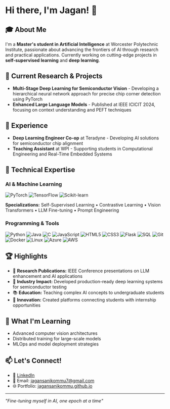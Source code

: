 # Hi there, I'm Jagan! 👋

## 🎓 About Me
I'm a **Master's student in Artificial Intelligence** at Worcester Polytechnic Institute, passionate about advancing the frontiers of AI through research and practical applications. Currently working on cutting-edge projects in **self-supervised learning** and **deep learning**.

## 🔬 Current Research & Projects
- **Multi-Stage Deep Learning for Semiconductor Vision** - Developing a hierarchical neural network approach for precise chip corner detection using PyTorch
- **Enhanced Large Language Models** - Published at IEEE ICICIT 2024, focusing on context understanding and PEFT techniques

## 💼 Experience
- **Deep Learning Engineer Co-op** at Teradyne - Developing AI solutions for semiconductor chip alignment
- **Teaching Assistant** at WPI - Supporting students in Computational Engineering and Real-Time Embedded Systems

## 🚀 Technical Expertise

### AI & Machine Learning
![PyTorch](https://img.shields.io/badge/PyTorch-EE4C2C?style=flat&logo=pytorch&logoColor=white)
![TensorFlow](https://img.shields.io/badge/TensorFlow-FF6F00?style=flat&logo=tensorflow&logoColor=white)
![Scikit-learn](https://img.shields.io/badge/scikit--learn-F7931E?style=flat&logo=scikit-learn&logoColor=white)

**Specializations:** Self-Supervised Learning • Contrastive Learning • Vision Transformers • LLM Fine-tuning • Prompt Engineering

### Programming & Tools
![Python](https://img.shields.io/badge/Python-3776AB?style=flat&logo=python&logoColor=white)
![Java](https://img.shields.io/badge/Java-ED8B00?style=flat&logo=java&logoColor=white)
![C](https://img.shields.io/badge/C-00599C?style=flat&logo=c&logoColor=white)
![JavaScript](https://img.shields.io/badge/JavaScript-F7DF1E?style=flat&logo=javascript&logoColor=black)
![HTML5](https://img.shields.io/badge/HTML5-E34F26?style=flat&logo=html5&logoColor=white)
![CSS3](https://img.shields.io/badge/CSS3-1572B6?style=flat&logo=css3&logoColor=white)
![Flask](https://img.shields.io/badge/Flask-000000?style=flat&logo=flask&logoColor=white)
![SQL](https://img.shields.io/badge/SQL-336791?style=flat&logo=postgresql&logoColor=white)
![Git](https://img.shields.io/badge/Git-F05032?style=flat&logo=git&logoColor=white)
![Docker](https://img.shields.io/badge/Docker-2496ED?style=flat&logo=docker&logoColor=white)
![Linux](https://img.shields.io/badge/Linux-FCC624?style=flat&logo=linux&logoColor=black)
![Azure](https://img.shields.io/badge/Azure-0078D4?style=flat&logo=microsoft-azure&logoColor=white)
![AWS](https://img.shields.io/badge/AWS-232F3E?style=flat&logo=amazon-aws&logoColor=white)

## 🏆 Highlights
- 🎯 **Research Publications:** IEEE Conference presentations on LLM enhancement and AI applications
- 🔧 **Industry Impact:** Developed production-ready deep learning systems for semiconductor testing
- 📚 **Education:** Teaching complex AI concepts to undergraduate students
- 🌟 **Innovation:** Created platforms connecting students with internship opportunities

## 🌱 What I'm Learning
- Advanced computer vision architectures
- Distributed training for large-scale models
- MLOps and model deployment strategies

## 📫 Let's Connect!
- 💼 [LinkedIn](https://linkedin.com/in/jagan7)
- 📧 Email: jagansanikommu7@gmail.com
- 🌐 Portfolio: [jagansanikommu.github.io](https://jagansanikommu.github.io)

---
*"Fine-tuning myself in AI, one epoch at a time"*

